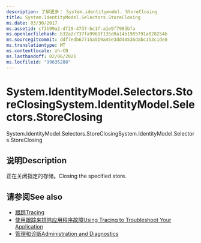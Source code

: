 ```yaml
---
description: 了解更多： System.identitymodel. StoreClosing
title: System.IdentityModel.Selectors.StoreClosing
ms.date: 03/30/2017
ms.assetid: cf3b99a2-df29-4737-bc1f-a1e9f7983bfa
ms.openlocfilehash: b32a2c737fa9961f135d0a14b1985791a028254b
ms.sourcegitcommit: ddf7edb67715a5b9a45e3dd44536dabc153c1de0
ms.translationtype: MT
ms.contentlocale: zh-CN
ms.lasthandoff: 02/06/2021
ms.locfileid: "99635288"
---
```

# <a name="systemidentitymodelselectorsstoreclosing"></a><span data-ttu-id="66220-103">System.IdentityModel.Selectors.StoreClosing</span><span class="sxs-lookup"><span data-stu-id="66220-103">System.IdentityModel.Selectors.StoreClosing</span></span>

<span data-ttu-id="66220-104">System.IdentityModel.Selectors.StoreClosing</span><span class="sxs-lookup"><span data-stu-id="66220-104">System.IdentityModel.Selectors.StoreClosing</span></span>  
  
## <a name="description"></a><span data-ttu-id="66220-105">说明</span><span class="sxs-lookup"><span data-stu-id="66220-105">Description</span></span>  

 <span data-ttu-id="66220-106">正在关闭指定的存储。</span><span class="sxs-lookup"><span data-stu-id="66220-106">Closing the specified store.</span></span>  
  
## <a name="see-also"></a><span data-ttu-id="66220-107">请参阅</span><span class="sxs-lookup"><span data-stu-id="66220-107">See also</span></span>

- [<span data-ttu-id="66220-108">跟踪</span><span class="sxs-lookup"><span data-stu-id="66220-108">Tracing</span></span>](index.md)
- [<span data-ttu-id="66220-109">使用跟踪来排除应用程序故障</span><span class="sxs-lookup"><span data-stu-id="66220-109">Using Tracing to Troubleshoot Your Application</span></span>](using-tracing-to-troubleshoot-your-application.md)
- [<span data-ttu-id="66220-110">管理和诊断</span><span class="sxs-lookup"><span data-stu-id="66220-110">Administration and Diagnostics</span></span>](../index.md)
